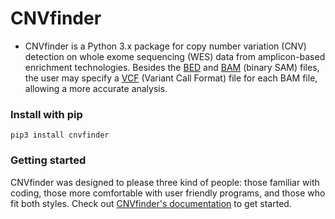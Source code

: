 # CNVfinder #

* CNVfinder is a Python 3.x package for copy number variation (CNV) detection on whole exome sequencing (WES) data from amplicon-based enrichment technologies. Besides the [BED](https://genome.ucsc.edu/FAQ/FAQformat#format1) and [BAM](http://software.broadinstitute.org/software/igv/bam) (binary SAM) files, the user may specify a [VCF](http://www.internationalgenome.org/wiki/Analysis/Variant%20Call%20Format/vcf-variant-call-format-version-40/) (Variant Call Format) file for each BAM file, allowing a more accurate analysis.   

### Install with pip ###

```
pip3 install cnvfinder
```

### Getting started ###
CNVfinder was designed to please three kind of people: those familiar with coding, those more comfortable with user friendly programs, and those who fit both styles. Check out [CNVfinder's documentation](http://cnvfinder.readthedocs.io/en/latest/) to get started.